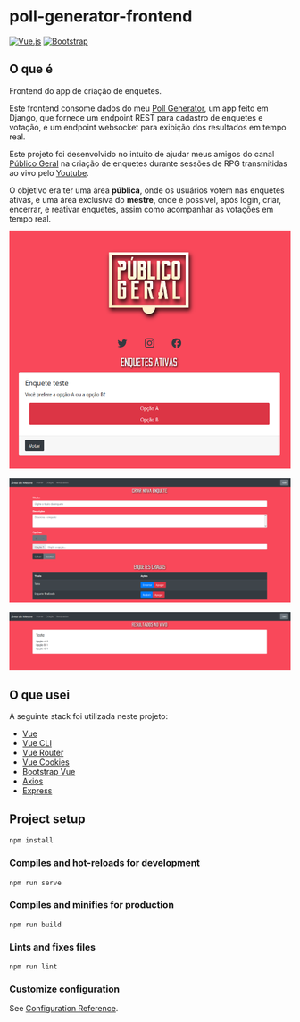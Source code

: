 # poll-generator-frontend

[![Vue.js](https://img.shields.io/badge/vuejs-%2335495e.svg?style=flat&logo=vuedotjs&logoColor=%234FC08D)](https://vuejs.org/)
[![Bootstrap](https://img.shields.io/badge/bootstrap-%23563D7C.svg?style=flat&logo=bootstrap&logoColor=white)](https://bootstrap-vue.org/)

## O que é

Frontend do app de criação de enquetes.

Este frontend consome dados do meu [Poll Generator](https://github.com/renanstd/poll-generator), um app feito em Django, que fornece um endpoint REST para cadastro de enquetes e votação, e um endpoint websocket para exibição dos resultados em tempo real.

Este projeto foi desenvolvido no intuito de ajudar meus amigos do canal [Público Geral](https://www.instagram.com/publicogeraloficial/) na criação de enquetes durante sessões de RPG transmitidas ao vivo pelo [Youtube](https://www.youtube.com/channel/UCiX7AWd2w9mC-iaZRFfUs_w).

O objetivo era ter uma área **pública**, onde os usuários votem nas enquetes ativas, e uma área exclusiva do **mestre**, onde é possível, após login, criar, encerrar, e reativar enquetes, assim como acompanhar as votações em tempo real.

![polls](/images/polls.png)

![polls](/images/poll_create.png)

![polls](/images/results.png)

## O que usei

A seguinte stack foi utilizada neste projeto:

- [Vue](https://vuejs.org/)
- [Vue CLI](https://cli.vuejs.org/)
- [Vue Router](https://router.vuejs.org/)
- [Vue Cookies](https://www.npmjs.com/package/vue-cookies)
- [Bootstrap Vue](https://bootstrap-vue.org/)
- [Axios](https://www.npmjs.com/package/axios)
- [Express](https://www.npmjs.com/package/express)

## Project setup
```
npm install
```

### Compiles and hot-reloads for development
```
npm run serve
```

### Compiles and minifies for production
```
npm run build
```

### Lints and fixes files
```
npm run lint
```

### Customize configuration
See [Configuration Reference](https://cli.vuejs.org/config/).
